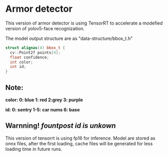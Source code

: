 # Armor detector

This version of armor detector is using TensorRT to accelerate a modefied version of yolov5-face recognization.

The model output structure are as "data-structure/bbox_t.h"

```c++
struct alignas(4) bbox_t {
  cv::Point2f points[4];
  float confidence;
  int color;
  int id;
}
```

## Note:

**color:  0: blue 1: red 2:grey 3: purple**

**id:     0: sentry 1-5: car nums 6: base**

## Warnning! ***fountpost id is unkown***

This version of tensorrt is using fp16 for inference. Model are stored as onnx files,
after the first loading, cache files will be generated for less loading time in future runs.
